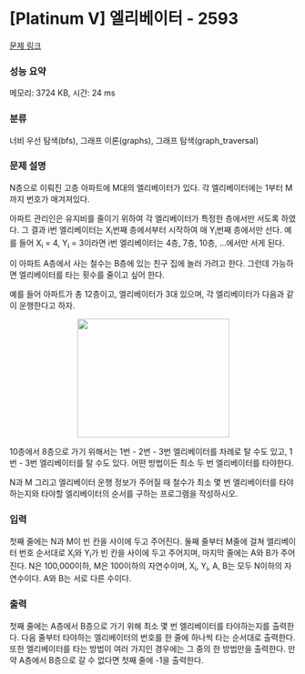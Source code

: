 # [Platinum V] 엘리베이터 - 2593 

[문제 링크](https://www.acmicpc.net/problem/2593) 

### 성능 요약

메모리: 3724 KB, 시간: 24 ms

### 분류

너비 우선 탐색(bfs), 그래프 이론(graphs), 그래프 탐색(graph_traversal)

### 문제 설명

<p>N층으로 이뤄진 고층 아파트에 M대의 엘리베이터가 있다. 각 엘리베이터에는 1부터 M까지 번호가 매겨져있다.</p>

<p>아파트 관리인은 유지비를 줄이기 위하여 각 엘리베이터가 특정한 층에서만 서도록 하였다. 그 결과 i번 엘리베이터는 X<sub>i</sub>번째 층에서부터 시작하여 매 Y<sub>i</sub>번째 층에서만 선다. 예를 들어 X<sub>i</sub> = 4, Y<sub>i</sub> = 3이라면 i번 엘리베이터는 4층, 7층, 10층, …에서만 서게 된다.</p>

<p>이 아파트 A층에서 사는 철수는 B층에 있는 친구 집에 놀러 가려고 한다. 그런데 가능하면 엘리베이터를 타는 횟수를 줄이고 싶어 한다.</p>

<p>예를 들어 아파트가 총 12층이고, 엘리베이터가 3대 있으며, 각 엘리베이터가 다음과 같이 운행한다고 하자.</p>

<p style="text-align: center;"><img alt="" src="https://upload.acmicpc.net/a0617d48-a453-4e8c-aea0-df73223a8e09/-/preview/" style="width: 267px; height: 209px;"></p>

<p>10층에서 8층으로 가기 위해서는 1번 - 2번 - 3번 엘리베이터를 차례로 탈 수도 있고, 1번 - 3번 엘리베이터를 탈 수도 있다. 어떤 방법이든 최소 두 번 엘리베이터를 타야한다.</p>

<p>N과 M 그리고 엘리베이터 운행 정보가 주어질 때 철수가 최소 몇 번 엘리베이터를 타야하는지와 타야할 엘리베이터의 순서를 구하는 프로그램을 작성하시오.</p>

### 입력 

 <p>첫째 줄에는 N과 M이 빈 칸을 사이에 두고 주어진다. 둘째 줄부터 M줄에 걸쳐 엘리베이터 번호 순서대로 X<sub>i</sub>와 Y<sub>i</sub>가 빈 칸을 사이에 두고 주어지며, 마지막 줄에는 A와 B가 주어진다. N은 100,000이하, M은 100이하의 자연수이며, X<sub>i</sub>, Y<sub>i</sub>, A, B는 모두 N이하의 자연수이다. A와 B는 서로 다른 수이다.</p>

### 출력 

 <p>첫째 줄에는 A층에서 B층으로 가기 위해 최소 몇 번 엘리베이터를 타야하는지를 출력한다. 다음 줄부터 타야하는 엘리베이터의 번호를 한 줄에 하나씩 타는 순서대로 출력한다. 또한 엘리베이터를 타는 방법이 여러 가지인 경우에는 그 중의 한 방법만을 출력한다. 만약 A층에서 B층으로 갈 수 없다면 첫째 줄에 -1을 출력한다.</p>


